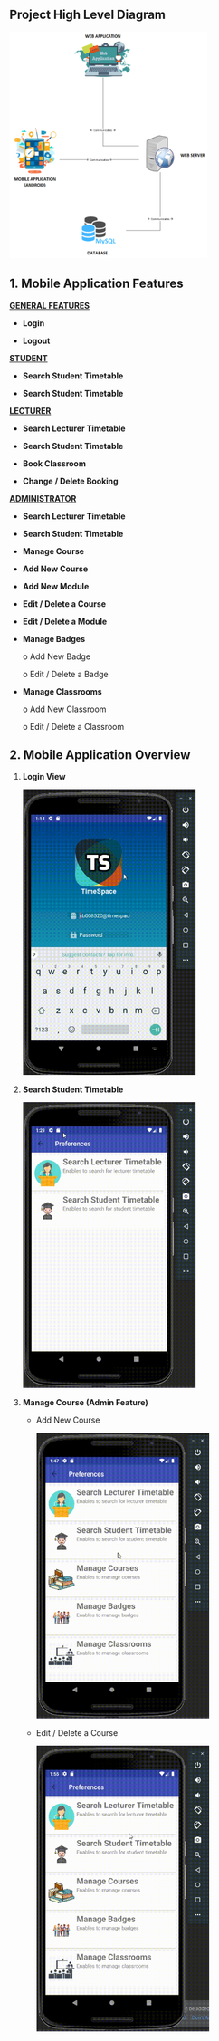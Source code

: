 ## Project High Level Diagram

<img src="readMeResources/Student_Timetable_high_Level.png" alt="Login"
	title="Project Graphical Representation" width="350" height="400" />

<!--![Project High Level Diagram](readMeResources/Student_Timetable_high_Level.png)-->


## 1. Mobile Application Features
**<U>GENERAL FEATURES</U>**

- **Login**

- **Logout**

**<U>STUDENT
</U>**
- **Search Student Timetable**

- **Search Student Timetable**

   
    
**<U>LECTURER
</U>**


- **Search Lecturer Timetable**


- **Search Student Timetable**

- **Book Classroom**

- **Change / Delete Booking**



**<U>ADMINISTRATOR
</U>**

- **Search Lecturer Timetable**


- **Search Student Timetable**


- **Manage Course**


- **Add New Course**


- **Add New Module**


- **Edit / Delete a Course**


- **Edit / Delete a Module**


- **Manage Badges**

    o Add New Badge
    
    o Edit / Delete a Badge
    

- **Manage Classrooms**

    o Add New Classroom
    
    o Edit / Delete a Classroom



## 2. Mobile Application Overview

1. **Login View** 

    <img src="readMeResources/login.gif" alt="Login"
	title="Project Graphical Representation" width="305" height="505" />

2. **Search Student Timetable**

    <img src="readMeResources/searchStudentTimetable.gif" alt="Login"
	title="Project Graphical Representation" width="305" height="505" />

3. **Manage Course (Admin Feature)** 

    * Add New Course
    
        <img src="readMeResources/AddCourse.gif" alt="Add Course"
    	title="Add Course" width="305" height="505" />
    
    * Edit / Delete a Course
    
        <img src="readMeResources/ViewEditDeleteCourse.gif" alt="View/Edit/Delete Course"
    	title="View/Edit/Delete a Course" width="305" height="505" />